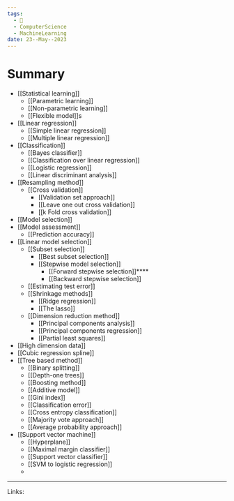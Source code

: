 ```yaml
---
tags:
  - 🌱
  - ComputerScience
  - MachineLearning
date: 23--May--2023
---
```


# Summary
- [[Statistical learning]]
    - [[Parametric learning]]
    - [[Non-parametric learning]]
    - [[Flexible model]]s
- [[Linear regression]]
    - [[Simple linear regression]]
    - [[Multiple linear regression]]
- [[Classification]]
    - [[Bayes classifier]]
    - [[Classification over linear regression]]
    - [[Logistic regression]]
    - [[Linear discriminant analysis]]
- [[Resampling method]]
    - [[Cross validation]]
        - [[Validation set approach]]
        - [[Leave one out cross validation]]
        - [[k Fold cross validation]]
- [[Model selection]]
- [[Model assessment]]
    - [[Prediction accuracy]]
- [[Linear model selection]]
    - [[Subset selection]]
        - [[Best subset selection]]
        - [[Stepwise model selection]]
            - [[Forward stepwise selection]]****
            - [[Backward stepwise selection]]
    - [[Estimating test error]]
    - [[Shrinkage methods]]
        - [[Ridge regression]]
        - [[The lasso]]
    - [[Dimension reduction method]]
        - [[Principal components analysis]]
        - [[Principal components regression]]
        - [[Partial least squares]]
- [[High dimension data]]
- [[Cubic regression spline]]
- [[Tree based method]]
    - [[Binary splitting]]
    - [[Depth-one trees]]
    - [[Boosting method]]
    - [[Additive model]]
    - [[Gini index]]
    - [[Classification error]]
    - [[Cross entropy classification]]
    - [[Majority vote approach]]
    - [[Average probability approach]]
- [[Support vector machine]]
    - [[Hyperplane]]
    - [[Maximal margin classifier]]
    - [[Support vector classifier]]
    - [[SVM to logistic regression]]
    - 

---
Links: 